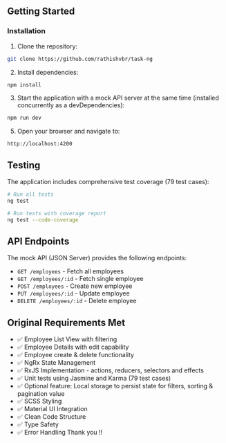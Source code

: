 ## Getting Started

### Installation

1. Clone the repository:
```bash
git clone https://github.com/rathishvbr/task-ng
```

2. Install dependencies:
```bash
npm install
```

3. Start the application with a mock API server at the same time (installed concurrently as a devDependencies):
```bash
npm run dev
```

5. Open your browser and navigate to:
```
http://localhost:4200
```

## Testing

The application includes comprehensive test coverage (79 test cases):

```bash
# Run all tests
ng test

# Run tests with coverage report
ng test --code-coverage
```

## API Endpoints

The mock API (JSON Server) provides the following endpoints:

- `GET /employees` - Fetch all employees
- `GET /employees/:id` - Fetch single employee
- `POST /employees` - Create new employee
- `PUT /employees/:id` - Update employee
- `DELETE /employees/:id` - Delete employee

## Original Requirements Met

- ✅ Employee List View with filtering
- ✅ Employee Details with edit capability
- ✅ Employee create & delete functionality
- ✅ NgRx State Management
- ✅ RxJS Implementation - actions, reducers, selectors and effects
- ✅ Unit tests using Jasmine and Karma (79 test cases)
- ✅ Optional feature: Local storage to persist state for filters, sorting & pagination value
- ✅ SCSS Styling
- ✅ Material UI Integration
- ✅ Clean Code Structure
- ✅ Type Safety
- ✅ Error Handling
Thank you !!
